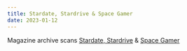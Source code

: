 ```yaml
---
title: Stardate, Stardrive & Space Gamer
date: 2023-01-12
---
```

Magazine archive scans [Stardate, Stardrive](https://mega.nz/folder/ciByWBJA#2ACULEIUYga-1iRYqyIvNg) & [Space Gamer](https://mega.nz/folder/0z4EzISD#ORgLBC-VPqPM7TYMJ4e__A)
